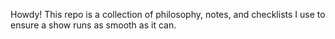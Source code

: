 Howdy! This repo is a collection of philosophy, notes, and checklists I use to ensure a show runs as smooth as it can.
